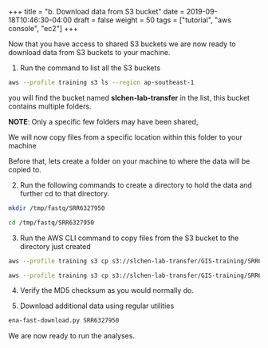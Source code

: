 +++
title = "b. Download data from S3 bucket"
date = 2019-09-18T10:46:30-04:00
draft = false
weight = 50
tags = ["tutorial", "aws console", "ec2"]
+++

Now that you have access to shared S3 buckets we are now ready to download data from S3 buckets to your machine.

1.	Run the command to list all the S3 buckets

```bash
aws --profile training s3 ls --region ap-southeast-1
```
you will find the bucket named **slchen-lab-transfer** in the list, this bucket contains multiple folders. 

**NOTE**: Only a specific few folders may have been shared,

We will now copy files from a specific location within this folder to your machine

Before that, lets create a folder on your machine to where the data will be copied to.

2.	Run the following commands to create a directory to hold the data and further cd to that directory.

```bash
mkdir /tmp/fastq/SRR6327950
```

```bash
cd /tmp/fastq/SRR6327950
```

3.	Run the AWS CLI command to copy files from the S3 bucket to the directory just created

```bash
aws --profile training s3 cp s3://slchen-lab-transfer/GIS-training/SRR6327950/SRR6327950_1.fastq.gz . --region ap-southeast-1
```

```bash
aws --profile training s3 cp s3://slchen-lab-transfer/GIS-training/SRR6327950/SRR6327950_2.fastq.gz . --region ap-southeast-1
```

4.	Verify the MD5 checksum as you would normally do.

5.	Download additional data using regular utilities

```bash
ena-fast-download.py SRR6327950
```	

We are now ready to run the analyses.
